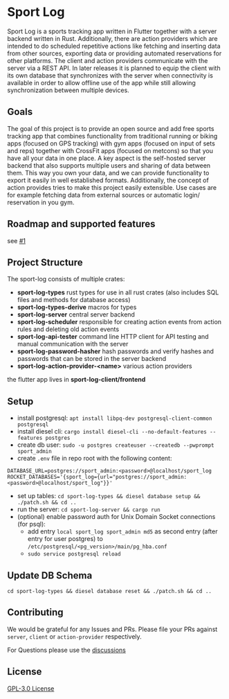 # Sport Log

Sport Log is a sports tracking app written in Flutter together with a server backend written in Rust.
Additionally, there are action providers which are intended to do scheduled repetitive actions like fetching and inserting data from other sources, exporting data or providing automated reservations for other platforms.
The client and action providers communicate with the server via a REST API.
In later releases it is planned to equip the client with its own database that synchronizes with the server when connectivity is available in order to allow offline use of the app while still allowing synchronization between multiple devices.

## Goals

The goal of this project is to provide an open source and add free sports tracking app that combines functionality from traditional running or biking apps (focused on GPS tracking) with gym apps (focused on input of sets and reps) together with CrossFit apps (focused on metcons) so that you have all your data in one place.
A key aspect is the self-hosted server backend that also supports multiple users and sharing of data between them.
This way you own your data, and we can provide functionality to export it easily in well established formats.
Additionally, the concept of action provides tries to make this project easily extensible.
Use cases are for example fetching data from external sources or automatic login/ reservation in you gym.

## Roadmap and supported features

see [#1](https://github.com/LorenzSchueler/sport-log/issues/1)

## Project Structure

The sport-log consists of multiple crates:

- **sport-log-types** rust types for use in all rust crates (also includes SQL files and methods for database access)
- **sport-log-types-derive** macros for types
- **sport-log-server** central server backend
- **sport-log-scheduler** responsible for creating action events from action rules and deleting old action events
- **sport-log-api-tester** command line HTTP client for API testing and manual communication with the server
- **sport-log-password-hasher** hash passwords and verify hashes and passwords that can be stored in the server backend
- **sport-log-action-provider-\<name\>** various action providers

the flutter app lives in **sport-log-client/frontend**

## Setup

* install postgresql: `apt install libpq-dev postgresql-client-common postgresql`
* install diesel cli: `cargo install diesel-cli --no-default-features --features postgres`
* create db user: `sudo -u postgres createuser --createdb --pwprompt sport_admin`
* create `.env` file in repo root with the following content:
```
DATABASE_URL=postgres://sport_admin:<password>@localhost/sport_log
ROCKET_DATABASES='{sport_log={url="postgres://sport_admin:<password>@localhost/sport_log"}}'
```
* set up tables: `cd sport-log-types && diesel database setup && ./patch.sh && cd ..`
* run the server: `cd sport-log-server && cargo run`
* (optional) enable password auth for Unix Domain Socket connections (for psql): 
    * add entry `local sport_log sport_admin md5` as second entry (after entry for user postgres) to `/etc/postgresql/<pg_version>/main/pg_hba.conf`
    * `sudo service postgresql reload`

## Update DB Schema

`cd sport-log-types && diesel database reset && ./patch.sh && cd ..`

## Contributing

We would be grateful for any Issues and PRs. Please file your PRs against `server`, `client` or `action-provider` respectively.

For Questions please use the [discussions](https://github.com/LorenzSchueler/sport-log/discussions)

## License

[GPL-3.0 License](LICENSE)